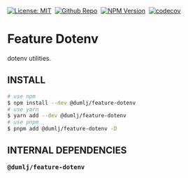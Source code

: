 <!-- This file is dynamically generated. please edit in __readme__ -->

[![License: MIT](https://img.shields.io/badge/License-MIT-yellow.svg)](https://opensource.org/licenses/MIT)&nbsp;
[![Github Repo](https://img.shields.io/badge/GITHUB-REPO-0?logo=github)](https://github.com/dumlj/dumlj-build/tree/main/@feature/feature-dotenv)&nbsp;
<a href="https://www.npmjs.com/package/@dumlj/feature-dotenv"><picture><source src="https://badge.fury.io/js/@dumlj%2Ffeature-dotenv.svg"><img src="https://img.shields.io/badge/NPM-Unpublished-e74c3c" alt="NPM Version"></picture></a>&nbsp;
[![codecov](https://codecov.io/gh/dumlj/dumlj-build/graph/badge.svg?token=ELV5W1H0C0)](https://codecov.io/gh/dumlj/dumlj-build)&nbsp;

# Feature Dotenv

dotenv utilities.

## INSTALL

```bash
# use npm
$ npm install --dev @dumlj/feature-dotenv
# use yarn
$ yarn add --dev @dumlj/feature-dotenv
# use pnpm
$ pnpm add @dumlj/feature-dotenv -D
```

## INTERNAL DEPENDENCIES

<pre>
<b>@dumlj/feature-dotenv</b>

</pre>

